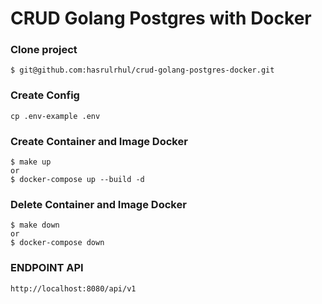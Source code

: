 
# CRUD Golang Postgres with Docker


### Clone project 
```
$ git@github.com:hasrulrhul/crud-golang-postgres-docker.git
```

### Create Config
```cp .env-example .env```

### Create Container and Image Docker
```
$ make up
or
$ docker-compose up --build -d
```

### Delete Container and Image Docker
```
$ make down
or
$ docker-compose down
```

### ENDPOINT API
```
http://localhost:8080/api/v1
```

